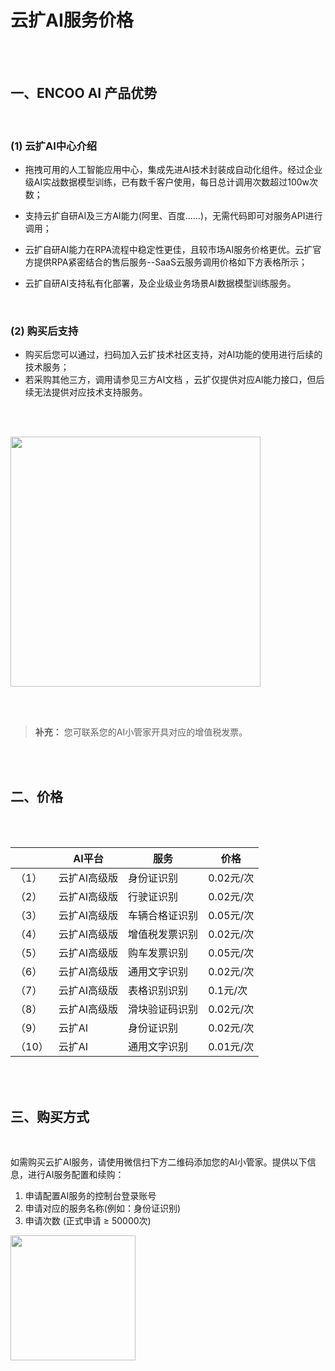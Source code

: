 # 云扩AI服务价格

<br><br>

## 一、ENCOO AI 产品优势 

<br>

### (1) 云扩AI中心介绍


* 拖拽可用的人工智能应用中心，集成先进AI技术封装成自动化组件。经过企业级AI实战数据模型训练，已有数千客户使用，每日总计调用次数超过100w次数；<br>

* 支持云扩自研AI及三方AI能力(阿里、百度……)，无需代码即可对服务API进行调用；<br>

* 云扩自研AI能力在RPA流程中稳定性更佳，且较市场AI服务价格更优。云扩官方提供RPA紧密结合的售后服务--SaaS云服务调用价格如下方表格所示；
* 云扩自研AI支持私有化部署，及企业级业务场景AI数据模型训练服务。<br>


<br>

### (2) 购买后支持

* 购买后您可以通过，扫码加入云扩技术社区支持，对AI功能的使用进行后续的技术服务；
* 若采购其他三方，调用请参见三方AI文档 ，云扩仅提供对应AI能力接口，但后续无法提供对应技术支持服务。

<br><br>


<img width = '400'  src ="https://doria-encooacademyimages.oss-cn-shanghai.aliyuncs.com/2023/01/11/16734241932261.jpg"/>

<br><br>

> **补充：** 您可联系您的AI小管家开具对应的增值税发票。

<br><br>

## 二、价格

<br><br>

<table>
<thead>
  <tr>
    <th></th>
    <th>AI平台</th>
    <th>服务</th>
    <th>价格</th>
  </tr>
</thead>
<tbody>
  <tr>
    <td>（1）</td>
    <td>云扩AI高级版</td>
    <td>身份证识别</td>
    <td>0.02元/次</td>
  </tr>
  <tr>
    <td>（2）</td>
    <td>云扩AI高级版</td>
    <td>行驶证识别</td>
    <td>0.02元/次</td>
  </tr>
  <tr>
    <td>（3）</td>
    <td>云扩AI高级版</td>
    <td>车辆合格证识别</td>
    <td>0.05元/次</td>
  </tr>
  <tr>
    <td>（4）</td>
    <td>云扩AI高级版</td>
    <td>增值税发票识别</td>
    <td>0.02元/次</td>
  </tr>
  <tr>
    <td>（5）</td>
    <td>云扩AI高级版</td>
    <td>购车发票识别</td>
    <td>0.05元/次</td>
  </tr>
  <tr>
    <td>（6）</td>
    <td>云扩AI高级版</td>
    <td>通用文字识别</td>
    <td>0.02元/次</td>
  </tr>
  <tr>
    <td>（7）</td>
    <td>云扩AI高级版</td>
    <td>表格识别识别</td>
    <td>0.1元/次</td>
  </tr>
  <tr>
    <td>（8）</td>
    <td>云扩AI高级版</td>
    <td>滑块验证码识别</td>
    <td>0.02元/次</td>
  </tr>
  <tr>
    <td>（9）</td>
    <td>云扩AI</td>
    <td>身份证识别</td>
    <td>0.02元/次</td>
  </tr>
  <tr>
    <td>（10）</td>
    <td>云扩AI</td>
    <td>通用文字识别</td>
    <td>0.01元/次</td>
  </tr>
</tbody>
</table>

<br><br>

## 三、购买方式

<br>

如需购买云扩AI服务，请使用微信扫下方二维码添加您的AI小管家。提供以下信息，进行AI服务配置和续购：

1. 申请配置AI服务的控制台登录账号
2. 申请对应的服务名称(例如：身份证识别) 
3. 申请次数 (正式申请 ≥ 50000次)


<img width = '200'  src ="https://docimages.blob.core.chinacloudapi.cn/images/Activities/AI/AIContact.png"/>
